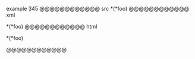 example 345
@@@@@@@@@@@@ src
*(*foo)
@@@@@@@@@@@@ xml
<?xml version="1.0" encoding="UTF-8"?>
<!DOCTYPE document SYSTEM "CommonMark.dtd">
<document xmlns="http://commonmark.org/xml/1.0">
  <paragraph>
    <text>*(*foo)</text>
  </paragraph>
</document>
@@@@@@@@@@@@ html
<p>*(*foo)</p>
@@@@@@@@@@@@
